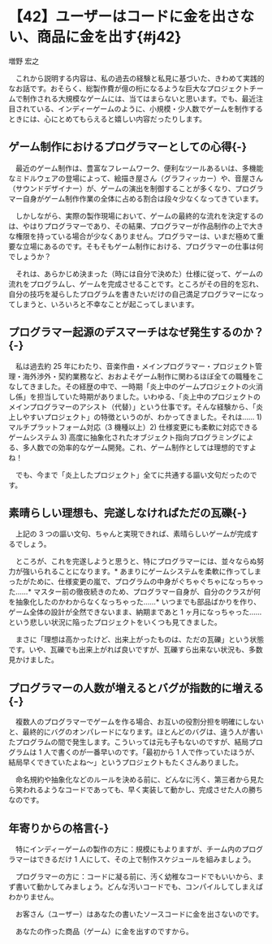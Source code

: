 # 【42】ユーザーはコードに金を出さない、商品に金を出す{#j42}

<div class="author">増野 宏之</div>

　これから説明する内容は、私の過去の経験と私見に基づいた、きわめて実践的なお話です。おそらく、総製作費が億の桁になるような巨大なプロジェクトチームで制作される大規模なゲームには、当てはまらないと思います。でも、最近注目されている、インディーゲームのように、小規模・少人数でゲームを制作するときには、心にとめてもらえると嬉しい内容だったりします。

## ゲーム制作におけるプログラマーとしての心得{-}

　最近のゲーム制作は、豊富なフレームワーク、便利なツールあるいは、多機能なミドルウェアの登場によって、絵描き屋さん（グラフィッカー）や、音屋さん（サウンドデザイナー）が、ゲームの演出を制御することが多くなり、プログラマー自身がゲーム制作作業の全体に占める割合は段々少なくなってきています。

　しかしながら、実際の製作現場において、ゲームの最終的な流れを決定するのは、やはりプログラマーであり、その結果、プログラマーが作品制作の上で大きな権限を持っている場合が少なくありません。プログラマーは、いまだ極めて重要な立場にあるのです。そもそもゲーム制作における、プログラマーの仕事は何でしょうか？

　それは、あらかじめ決まった（時には自分で決めた）仕様に従って、ゲームの流れをプログラムし、ゲームを完成させることです。ところがその目的を忘れ、自分の技巧を凝らしたプログラムを書きたいだけの自己満足プログラマーになってしまうと、いろいろと不幸なことが起こってしまいます。

## プログラマー起源のデスマーチはなぜ発生するのか？{-}

　私は過去約 25 年にわたり、音楽作曲・メインプログラマー・プロジェクト管理・海外渉外・契約業務など、おおよそゲーム制作に関わるほぼ全ての職種をこなしてきました。その経歴の中で、一時期「炎上中のゲームプロジェクトの火消し係」を担当していた時期がありました。いわゆる、「炎上中のプロジェクトのメインプログラマーのアシスト（代替）」という仕事です。そんな経験から、「炎上しやすいプロジェクト」の特徴というのが、わかってきました。それは…… 1) マルチプラットフォーム対応（3 機種以上）2) 仕様変更にも柔軟に対応できるゲームシステム 3) 高度に抽象化されたオブジェクト指向プログラミングによる、多人数での効率的なゲーム開発。これ、ゲーム制作としては理想的ですよね！

　でも、今まで「炎上したプロジェクト」全てに共通する謳い文句だったのです。

## 素晴らしい理想も、完遂しなければただの瓦礫{-}

　上記の 3 つの謳い文句、ちゃんと実現できれば、素晴らしいゲームが完成するでしょう。

　ところが、これを完遂しようと思うと、特にプログラマーには、並々ならぬ努力が強いられることになります。* あまりにゲームシステムを柔軟に作ってしまったがために、仕様変更の嵐で、プログラムの中身がぐちゃぐちゃになっちゃった……* マスター前の徹夜続きのため、プログラマー自身が、自分のクラスが何を抽象化したのかわからなくなっちゃった……* いつまでも部品ばかりを作り、ゲーム全体の設計が全然できないまま、納期まであと 1 ヶ月になっちゃった……という悲しい状況に陥ったプロジェクトをいくつも見てきました。

　まさに「理想は高かったけど、出来上がったものは、ただの瓦礫」という状態です。いや、瓦礫でも出来上がれば良いですが、瓦礫すら出来ない状況も、多数見かけました。

## プログラマーの人数が増えるとバグが指数的に増える{-}

　複数人のプログラマーでゲームを作る場合、お互いの役割分担を明確にしないと、最終的にバグのオンパレードになります。ほとんどのバグは、違う人が書いたプログラムの間で発生します。こういっては元も子もないのですが、結局プログラムは 1 人で書くのが一番早いのです。「最初から 1 人で作っていたほうが、結局早くできていたよね～」というプロジェクトもたくさんありました。

　命名規約や抽象化などのルールを決める前に、どんなに汚く、第三者から見たら笑われるようなコードであっても、早く実装して動かし、完成させた人の勝ちなのです。

## 年寄りからの格言{-}

　特にインディーゲームの製作の方に：規模にもよりますが、チーム内のプログラマーはできるだけ 1 人にして、その上で制作スケジュールを組みましょう。

　プログラマーの方に：コードに凝る前に、汚く幼稚なコードでもいいから、まず書いて動かしてみましょう。どんな汚いコードでも、コンパイルしてしまえばわかりません。

　お客さん（ユーザー）はあなたの書いたソースコードに金を出さないのです。

　あなたの作った商品（ゲーム）に金を出すのですから。
